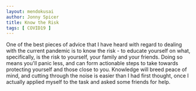 ```yaml
---
layout: mendokusai
author: Jonny Spicer
title: Know the Risk
tags: [ COVID19 ]
---
```

One of the best pieces of advice that I have heard with regard to dealing with the current pandemic
is to know the risk - to educate yourself on what, specifically, is the risk to yourself, your family
and your friends. Doing so means you'll panic less, and can form actionable steps to take towards
protecting yourself and those close to you. Knowledge will breed peace of mind, and cutting through
the noise is easier than I had first thought, once I actually applied myself to the task and asked
some friends for help.
